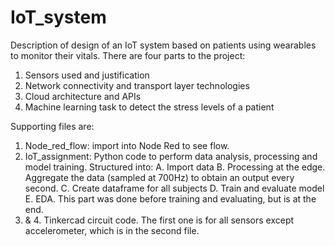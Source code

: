 # IoT_system

Description of design of an IoT system based on patients using wearables to monitor their vitals. There are four parts to the project:
1. Sensors used and justification 
2. Network connectivity and transport layer technologies
3. Cloud architecture and APIs
4. Machine learning task to detect the stress levels of a patient

Supporting files are:
1. Node_red_flow: import into Node Red to see flow.
2. IoT_assignment: Python code to perform data analysis, processing and model training. Structured into:
  A. Import data
  B. Processing at the edge. Aggregate the data (sampled at 700Hz) to obtain an output every second.
  C. Create dataframe for all subjects
  D. Train and evaluate model
  E. EDA. This part was done before training and evaluating, but is at the end.
3. & 4. Tinkercad circuit code. The first one is for all sensors except accelerometer, which is in the second file.
